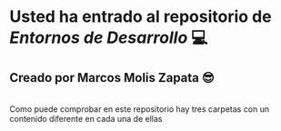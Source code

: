 # Usted ha entrado al repositorio de *Entornos de Desarrollo* :computer:
## Creado por Marcos Molis Zapata 😎
<br>
Como puede comprobar en este repositorio hay tres carpetas con un contenido diferente en cada una de ellas
